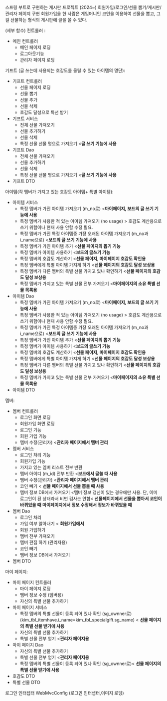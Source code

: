 스프링 부트로 구현하는 게시판 프로젝트 (2024~)
회원가입/로그인/선물 뽑기/게시판/관리자 페이지 구현
회원가입을 한 사람은 게임머니인 코인을 이용하여 선물을 뽑고, 그걸 선물하는 형식의 게시판에 글을 쓸 수 있다. 

(세부 함수)
컨트롤러 : 
- 메인 컨트롤러
    - 메인 페이지 로딩
    - 로그아웃기능
    - 관리자 페이지 로딩

기프트 (글 쓰는데 사용되는 호감도를 올릴 수 있는 아이템의 명단):
- 기프트 컨트롤러
    - 선물 페이지 로딩
    - 선물 뽑기
    - 선물 추가
    - 선물 삭제
    - 호감도 달성으로 특선 받기
- 기프트 서비스
    - 전체 선물 가져오기
    - 선물 추가하기
    - 선물 삭제
    - 특정 선물 선물 명으로 가져오기 <**글 쓰기 기능에 사용**
- 기프트 Dao
    - 전체 선물 가져오기
    - 선물 추가하기
    - 선물 삭제
    - 특정 선물 선물 명으로 가져오기 <**글 쓰기 기능에 사용**
- 기프트 DTO

아이템(각 멤버가 가지고 있는 호감도 아이템+ 특별 아이템):
- 아이템 서비스
    - 특정 멤버가 가진 아이템 가져오기 (m_no로) <**마이페이지, 보드의 글 쓰기 기능에 사용**
    - 특정 멤버가 사용한 적 있는 아이템 가져오기 (no usage) > 호감도 계산용으로 쓰기 위함이나 현재 사용 안함 수정 필요.
    - 특정 멤버가 가진 특정 아이템중 가장 오래된 아이템 가져오기 (m_no과 i_name으로) <**보드의 글 쓰기 기능에 사용**
    - 특정 멤버가 가진 아이템 추가 <**선물 페이지의 뽑기 기능**
    - 특정 멤버가 아이템 사용하기 <**보드의 글쓰기 기능**
    - 특정 멤버의 호감도 계산하기 <**선물 페이지, 마이페이지 호감도 확인용**
    - 특정 멤버에게 특별 아이템 가지게 하기 <**선물 페이지의 호감도 달성 보상용**
    - 특정 멤버가 다른 멤버의 특별 선물 가지고 있나 확인하기 <**선물 페이지의 호감도 달성 보상용**
    - 특정 멤버가 가지고 있는 특별 선물 전부 가져오기 <**마이페이지의 소유 특별 선물 목록용**
- 아이템 Dao
    - 특정 멤버가 가진 아이템 가져오기 (m_no로) <**마이페이지, 보드의 글 쓰기 기능에 사용**
    - 특정 멤버가 사용한 적 있는 아이템 가져오기 (no usage) > 호감도 계산용으로 쓰기 위함이나 현재 사용 안함 수정 필요.
    - 특정 멤버가 가진 특정 아이템중 가장 오래된 아이템 가져오기 (m_no과 i_name으로) <**보드의 글 쓰기 기능에 사용**
    - 특정 멤버가 가진 아이템 추가 <**선물 페이지의 뽑기 기능**
    - 특정 멤버가 아이템 사용하기 <**보드의 글쓰기 기능**
    - 특정 멤버의 호감도 계산하기 <**선물 페이지, 마이페이지 호감도 확인용**
    - 특정 멤버에게 특별 아이템 가지게 하기 <**선물 페이지의 호감도 달성 보상용**
    - 특정 멤버가 다른 멤버의 특별 선물 가지고 있나 확인하기 <**선물 페이지의 호감도 달성 보상용**
    - 특정 멤버가 가지고 있는 특별 선물 전부 가져오기 <**마이페이지의 소유 특별 선물 목록용**
- 아이템 DTO

멤버:
- 멤버 컨트롤러
    - 로그인 화면 로딩
    - 회원가입 화면 로딩
    - 로그인 기능
    - 회원 가입 기능
    - 멤버 수정(관리자) <**관리자 페이지에서 멤버 관리**
- 멤버 서비스
    - 로그인 처리 기능
    - 회원가입 기능
    - 가지고 있는 멤버 리스트 전부 반환
    - 멤버 아이디 (m_id) 전부 반환 <**보드에서 글쓸 때 사용**
    - 멤버 수정(관리자) <**관리자 페이지에서 멤버 관리**
    - 코인 빼기 < **선물 페이지에서 선물 뽑을 때 사용**
    - 멤버 정보 DB에서 가져오기 <멤버 정보 갱신이 있는 경우에만 사용. 단, 이미 로그인이 된 상태라서 비번 검사는 안함< **선물페이지에서 선물을 뽑아서 코인이 바뀌었을 때** **마이페이지에서 정보 수정해서 정보가 바뀌었을 때**
- 멤버 Dao
    - 로그인 처리
    - 가입 여부 알아내기 < **회원가입에서**
    - 회원 가입하기
    - 멤버 전부 가져오기
    - 멤버 편집 하기 (관리자용)
    - 코인 빼기
    - 멤버 정보 DB에서 가져오기
- 멤버 DTO
  
마이 페이지:
- 마이 페이지 컨트롤러
    - 마이 페이지 로딩
    - 멤버 정보 수정 (멤버용)
    - 자신의 특별 선물 추가하기 
- 마이 페이지 서비스
    - 특정 멤버의 특별 선물이 등록 되어 있나 확인 (sg_ownner로) (kim_tbl_itemhave.i_name=kim_tbl_specialgift.sg_name) < **선물 페이지의 특별 선물 받기에 사용**
    - 자신의 특별 선물 추가하기
    - 특별 선물 전부 얻기 <**관리자 페이지용**
- 마이 페이지 Dao
    - 자신의 특별 선물 추가하기
    - 특별 선물 전부 얻기 <**관리자 페이지용**
    - 특정 멤버의 특별 선물이 등록 되어 있나 확인 (sg_ownner로)< **선물 페이지의 특별 선물 받기에 사용**
- 호감도 DTO
- 특별 선물 DTO

로그인 인터셉터 
WebMvcConfig (로그인 인터셉터,이미지 로딩)
